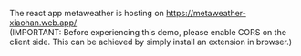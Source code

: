 The react app metaweather is hosting on https://metaweather-xiaohan.web.app/  
(IMPORTANT: Before experiencing this demo, please enable CORS on the client side. This can be achieved by simply install an extension in browser.)
